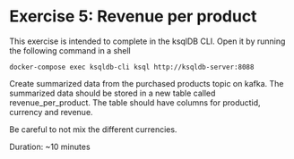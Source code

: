 # Exercise 5: Revenue per product

This exercise is intended to complete in the ksqlDB CLI. Open it by running the following command in a shell

    docker-compose exec ksqldb-cli ksql http://ksqldb-server:8088

Create summarized data from the purchased products topic on kafka. 
The summarized data should be stored in a new table called revenue_per_product. 
The table should have columns for productid, currency and revenue.

Be careful to not mix the different currencies.

Duration: ~10 minutes
